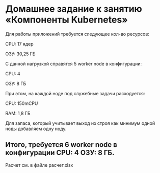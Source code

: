 # Домашнее задание к занятию «Компоненты Kubernetes»

Для работы приложений требуется следующее кол-во ресурсов:

CPU: 17 ядер

ОЗУ: 30,25 ГБ

С данной нагрузкой справятся 5 worker node в конфигурации:

CPU: 4

ОЗУ: 8 ГБ

При этом, на каждой ноде под служебные задачи расходуется:

CPU: 150mCPU

RAM: 1,8 ГБ

Для запаса, который учитывает выход из строя как минимум одной ноды добавляем одну ноду.

## Итого, требуется 6 worker node в конфигурации CPU: 4 ОЗУ: 8 ГБ.

Расчет см. в файле расчет.xlsx


